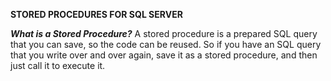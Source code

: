**STORED PROCEDURES FOR SQL SERVER**

***What is a Stored Procedure?***
A stored procedure is a prepared SQL query that you can save, so the code can be reused. So if you have an SQL query that you write over and over again, save it as a stored procedure, and then just call it to execute it. 
